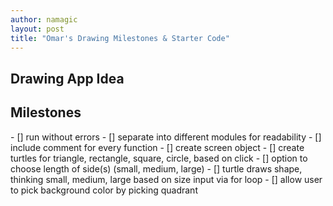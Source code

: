 ```yaml
---
author: namagic
layout: post
title: "Omar's Drawing Milestones & Starter Code"
---
```


<h2>Drawing App Idea</h2>

<h2>Milestones</h2>
- [] run without errors
- [] separate into different modules for readability
- [] include comment for every function
- [] create screen object
- [] create turtles for triangle, rectangle, square, circle, based on click
- [] option to choose length of side(s) (small, medium, large)
- [] turtle draws shape, thinking small, medium, large based on size input via for loop
- [] allow user to pick background color by picking quadrant
